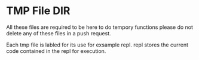 # TMP File DIR
All these files are required to be here to do tempory
functions please do not delete any of these files in a push
request.

Each tmp file is labled for its use for exsample repl.
repl stores the current code contained in the repl for execution.
